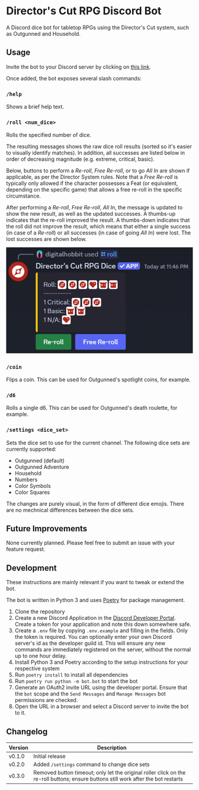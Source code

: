 # Director's Cut RPG Discord Bot
A Discord dice bot for tabletop RPGs using the Director's Cut system, such as Outgunned and Household.

## Usage

Invite the bot to your Discord server by clicking on [this link](https://discord.com/oauth2/authorize?client_id=1312603605832040568&permissions=10240&integration_type=0&scope=bot).

Once added, the bot exposes several slash commands:

### `/help`

Shows a brief help text.

### `/roll <num_dice>`

Rolls the specified number of dice.

The resulting messages shows the raw dice roll results (sorted so it's easier to visually identify matches).
In addition, all successes are listed below in order of decreasing magnitude (e.g. extreme, critical, basic).

Below, buttons to perform a _Re-roll_, _Free Re-roll_, or to go _All In_ are shown if applicable, as per the
Director System rules. Note that a _Free Re-roll_ is typically only allowed if the character possesses a Feat
(or equivalent, depending on the specific game) that allows a free re-roll in the specific circumstance.

After performing a _Re-roll_, _Free Re-roll_, _All In_, the message is updated to show the new result, as well as
the updated successes. A thumbs-up indicates that the re-roll improved the result. A thumbs-down indicates that
the roll did not improve the result, which means that either a single success (in case of a _Re-roll_) or all
successes (in case of going _All In_) were lost. The lost
successes are shown below.

![Screenshot of the bot in action](screenshot.png)

### `/coin`

Flips a coin. This can be used for Outgunned's spotlight coins, for example.

### `/d6`

Rolls a single d6. This can be used for Outgunned's death roulette, for example.

### `/settings <dice_set>`

Sets the dice set to use for the current channel. The following dice sets are currently supported:
* Outgunned (default)
* Outgunned Adventure
* Household
* Numbers
* Color Symbols
* Color Squares

The changes are purely visual, in the form of different dice emojis. There are no mechnical differences between the dice sets.

## Future Improvements

None currently planned. Please feel free to submit an issue with your feature request.

## Development

These instructions are mainly relevant if you want to tweak or extend the bot.

The bot is written in Python 3 and uses [Poetry](https://python-poetry.org/) for package management.

1. Clone the repository
2. Create a new Discord Application in the [Discord Developer Portal](https://discord.com/developers/applications).
   Create a token for your application and note this down somewhere safe.
3. Create a `.env` file by copying `.env.example` and filling in the fields. Only the token is required.
   You can optionally enter your own Discord server's id as the developer guild id. This will ensure any
   new commands are immediately registered on the server, without the normal up to one hour delay.
4. Install Python 3 and Poetry according to the setup instructions for your respective system
5. Run `poetry install` to install all dependencies
6. Run `poetry run python -m bot.bot` to start the bot
7. Generate an OAuth2 invite URL using the developer portal. Ensure that the `bot` scope and the
   `Send Messages` and `Manage Messages` bot permissions are checked.
8. Open the URL in a browser and select a Discord server to invite the bot to it.

## Changelog

| Version | Description |
|---------|-------------|
| v0.1.0  | Initial release |
| v0.2.0  | Added `/settings` command to change dice sets |
| v0.3.0  | Removed button timeout; only let the original roller click on the re-roll buttons; ensure buttons still work after the bot restarts |
